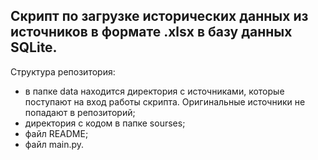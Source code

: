 ## Скрипт по загрузке исторических данных из источников в формате .xlsx в базу данных SQLite.

Cтруктура репозитория:
- в папке data находится директория с источниками, которые поступают на вход работы скрипта. Оригинальные источники не попадают в репозиторий;
- директория с кодом в папке sourses;
- файл README;
- файл main.py.
